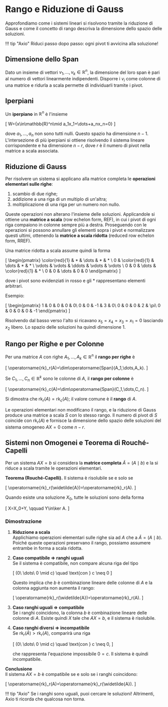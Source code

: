 # Rango e Riduzione di Gauss

Approfondiamo come i sistemi lineari si risolvono tramite la riduzione di Gauss e come il concetto di rango descriva la dimensione dello spazio delle soluzioni.

!!! tip "Axio"
    Riduci passo dopo passo: ogni pivot ti avvicina alla soluzione!

## Dimensione dello Span

Dato un insieme di vettori $v_1,\dots,v_k\in\mathbb{R}^n$, la dimensione del loro span è pari al numero di vettori linearmente indipendenti. Disporre i $v_i$ come colonne di una matrice e ridurla a scala permette di individuarli tramite i pivot.

## Iperpiani

Un **iperpiano** in $\mathbb{R}^n$ è l'insieme

\[
W=\{x\in\mathbb{R}^n\mid a_1x_1+\dots+a_nx_n=0\}
\]

dove $a_1,\dots,a_n$ non sono tutti nulli. Questo spazio ha dimensione $n-1$. L'intersezione di più iperpiani si ottiene risolvendo il sistema lineare corrispondente e ha dimensione $n-r$, dove $r$ è il numero di pivot nella matrice a scala associata.

## Riduzione di Gauss

Per risolvere un sistema si applicano alla matrice completa le **operazioni elementari sulle righe**:

1. scambio di due righe;
2. addizione a una riga di un multiplo di un'altra;
3. moltiplicazione di una riga per un numero non nullo.

Queste operazioni non alterano l'insieme delle soluzioni. Applicandole si ottiene una **matrice a scala** (row echelon form, REF), in cui i pivot di ogni riga compaiono in colonne sempre più a destra. Proseguendo con le operazioni si possono annullare gli elementi sopra i pivot e normalizzare questi ultimi, ottenendo la **matrice a scala ridotta** (reduced row echelon form, RREF).

Una matrice ridotta a scala assume quindi la forma

\[
\begin{pmatrix}
\color{red}{1} & * & \dots & * & * \\
0 & \color{red}{1} & \dots & * & * \\
\vdots & \vdots & \ddots & \vdots & \vdots \\
0 & 0 & \dots & \color{red}{1} & * \\
0 & 0 & \dots & 0 & 0
\end{pmatrix}
\]

dove i pivot sono evidenziati in rosso e gli $*$ rappresentano elementi arbitrari.

Esempio:

\[
\begin{pmatrix}
1 & 0 & 0 & 0 & 0\\
0 & 0 & -1 & 3 & 0\\
0 & 0 & 0 & 2 & \pi\\
0 & 0 & 0 & 0 & -1
\end{pmatrix}
\]

Risolvendo dal basso verso l'alto si ricavano $x_5=x_4=x_3=x_1=0$ lasciando $x_2$ libero. Lo spazio delle soluzioni ha quindi dimensione $1$.

## Rango per Righe e per Colonne

Per una matrice $A$ con righe $A_1,\dots,A_k\in\mathbb{R}^n$ il **rango per righe** è

\[
\operatorname{rk}_r(A)=\dim\operatorname{Span}(A_1,\dots,A_k).
\]

Se $C_1,\dots,C_n\in\mathbb{R}^k$ sono le colonne di $A$, il **rango per colonne** è

\[
\operatorname{rk}_c(A)=\dim\operatorname{Span}(C_1,\dots,C_n).
\]

Si dimostra che $\operatorname{rk}_r(A)=\operatorname{rk}_c(A)$; il valore comune è il **rango** di $A$.

Le operazioni elementari non modificano il rango, e la riduzione di Gauss produce una matrice a scala $S$ con lo stesso rango. Il numero di pivot di $S$ coincide con $\operatorname{rk}_r(A)$ e fornisce la dimensione dello spazio delle soluzioni del sistema omogeneo $AX=0$ come $n-r$.

## Sistemi non Omogenei e Teorema di Rouché-Capelli

Per un sistema $AX=b$ si considera la **matrice completa** $\widetilde{A}=(A\mid b)$ e la si riduce a scala tramite le operazioni elementari.

**Teorema (Rouché‑Capelli).** Il sistema è risolubile se e solo se

\[
\operatorname{rk}_r(\widetilde{A})=\operatorname{rk}_r(A).
\]

Quando esiste una soluzione $X_0$, tutte le soluzioni sono della forma

\[
X=X_0+Y, \qquad Y\in\ker A.
\]

### Dimostrazione

1. **Riduzione a scala**  
   Applichiamo operazioni elementari sulle righe sia ad $A$ che a $\widetilde{A}=(A\mid b)$. Poiché queste operazioni preservano il rango, possiamo assumere entrambe in forma a scala ridotta.

2. **Caso compatibile ⇒ ranghi uguali**  
   Se il sistema è compatibile, non compare alcuna riga del tipo

   \[
   (0\ \dots\ 0 \mid c) \quad \text{con } c \neq 0
   \]

   Questo implica che $b$ è combinazione lineare delle colonne di $A$ e la colonna aggiunta non aumenta il rango:

   \[
   \operatorname{rk}_r(\widetilde{A})=\operatorname{rk}_r(A).
   \]

3. **Caso ranghi uguali ⇒ compatibile**  
   Se i ranghi coincidono, la colonna $b$ è combinazione lineare delle colonne di $A$. Esiste quindi $X$ tale che $AX=b$, e il sistema è risolubile.

4. **Caso ranghi diversi ⇒ incompatibile**  
   Se $\operatorname{rk}_r(\widetilde{A})>\operatorname{rk}_r(A)$, comparirà una riga

   \[
   (0\ \dots\ 0 \mid c) \quad \text{con } c \neq 0,
   \]

   che rappresenta l'equazione impossibile $0=c$. Il sistema è quindi incompatibile.

**Conclusione**  
Il sistema $AX=b$ è compatibile se e solo se i ranghi coincidono:

\[
\operatorname{rk}_r(A)=\operatorname{rk}_r(\widetilde{A}).
\]

!!! tip "Axio"
    Se i ranghi sono uguali, puoi cercare le soluzioni! Altrimenti, Axio ti ricorda che qualcosa non torna.
